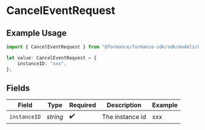 # CancelEventRequest

## Example Usage

```typescript
import { CancelEventRequest } from "@formance/formance-sdk/sdk/models/operations";

let value: CancelEventRequest = {
    instanceID: "xxx",
};
```

## Fields

| Field              | Type               | Required           | Description        | Example            |
| ------------------ | ------------------ | ------------------ | ------------------ | ------------------ |
| `instanceID`       | *string*           | :heavy_check_mark: | The instance id    | xxx                |